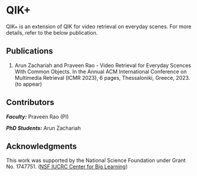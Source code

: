 # QIK+

QIK+ is an extension of QIK for video retrieval on everyday scenes. For more details, refer to the below publication.

## Publications
1. Arun Zachariah and Praveen Rao - Video Retrieval for Everyday Scences With Common Objects. In the Annual ACM International Conference on Multimedia Retrieval (ICMR 2023), 6 pages, Thessaloniki, Greece, 2023. (to appear)

## Contributors

***Faculty:*** Praveen Rao (PI)

***PhD Students:*** Arun Zachariah

## Acknowledgments
This work was supported by the National Science Foundation under Grant No. 1747751. ([NSF IUCRC Center for Big Learning](http://nsfcbl.org))
